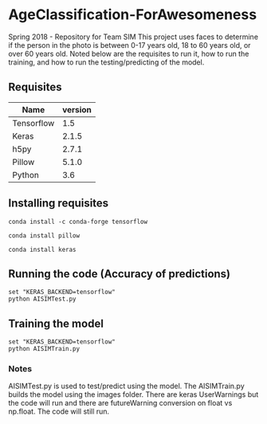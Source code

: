 # AgeClassification-ForAwesomeness
Spring 2018 - Repository for Team SIM
This project uses faces to determine if the person in the photo is between 0-17 years old, 18 to 60 years old, or over 60 years old. 
Noted below are the requisites to run it, how to run the training, and how to run the testing/predicting of the model. 

## Requisites

|Name         | version        |
|-------------|----------------|
|Tensorflow   |1.5             |
|Keras        |2.1.5           |
|h5py         |2.7.1           |
|Pillow       |5.1.0           |
|Python       |3.6             |

## Installing requisites

```
conda install -c conda-forge tensorflow
```

```
conda install pillow
```

```
conda install keras
```

## Running the code (Accuracy of predictions)

```
set "KERAS_BACKEND=tensorflow"
python AISIMTest.py
```

## Training the model
```
set "KERAS_BACKEND=tensorflow"
python AISIMTrain.py
```




### Notes 
AISIMTest.py is used to test/predict using the model. The AISIMTrain.py builds the model using the images folder. 
There are keras UserWarnings but the code will run and there are futureWarning conversion on float vs np.float.
The code will still run. 